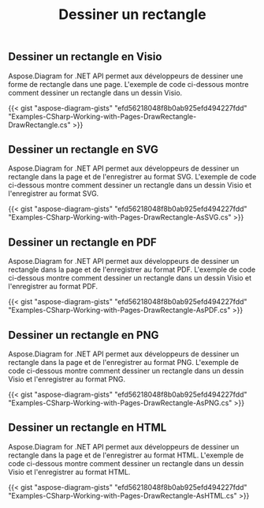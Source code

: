 ﻿---
title: Dessiner un rectangle
type: docs
weight: 10
url: /fr/net/drawing/draw-rectangle
description: Cette section explique comment dessiner un rectangle dans une page visio avec Aspose.Diagram. Prise en charge de l'utilisation de C# pour dessiner un rectangle et l'enregistrer au format pdf, svg, html, image, xps et autres formats.
---
## **Dessiner un rectangle en Visio**
Aspose.Diagram for .NET API permet aux développeurs de dessiner une forme de rectangle dans une page. L'exemple de code ci-dessous montre comment dessiner un rectangle dans un dessin Visio.

{{< gist "aspose-diagram-gists" "efd56218048f8b0ab925efd494227fdd" "Examples-CSharp-Working-with-Pages-DrawRectangle-DrawRectangle.cs" >}}

## **Dessiner un rectangle en SVG**
Aspose.Diagram for .NET API permet aux développeurs de dessiner un rectangle dans la page et de l'enregistrer au format SVG. L'exemple de code ci-dessous montre comment dessiner un rectangle dans un dessin Visio et l'enregistrer au format SVG.

{{< gist "aspose-diagram-gists" "efd56218048f8b0ab925efd494227fdd" "Examples-CSharp-Working-with-Pages-DrawRectangle-AsSVG.cs" >}}

## **Dessiner un rectangle en PDF**
Aspose.Diagram for .NET API permet aux développeurs de dessiner un rectangle dans la page et de l'enregistrer au format PDF. L'exemple de code ci-dessous montre comment dessiner un rectangle dans un dessin Visio et l'enregistrer au format PDF.

{{< gist "aspose-diagram-gists" "efd56218048f8b0ab925efd494227fdd" "Examples-CSharp-Working-with-Pages-DrawRectangle-AsPDF.cs" >}}

## **Dessiner un rectangle en PNG**
Aspose.Diagram for .NET API permet aux développeurs de dessiner un rectangle dans la page et de l'enregistrer au format PNG. L'exemple de code ci-dessous montre comment dessiner un rectangle dans un dessin Visio et l'enregistrer au format PNG.

{{< gist "aspose-diagram-gists" "efd56218048f8b0ab925efd494227fdd" "Examples-CSharp-Working-with-Pages-DrawRectangle-AsPNG.cs" >}}

## **Dessiner un rectangle en HTML**
Aspose.Diagram for .NET API permet aux développeurs de dessiner un rectangle dans la page et de l'enregistrer au format HTML. L'exemple de code ci-dessous montre comment dessiner un rectangle dans un dessin Visio et l'enregistrer au format HTML.

{{< gist "aspose-diagram-gists" "efd56218048f8b0ab925efd494227fdd" "Examples-CSharp-Working-with-Pages-DrawRectangle-AsHTML.cs" >}}
